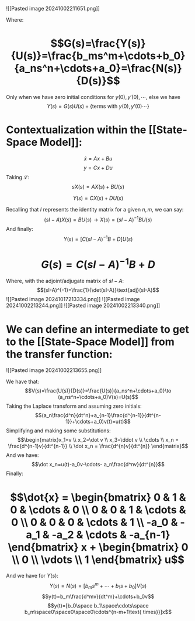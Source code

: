 ![[Pasted image 20241002211651.png]]

Where: 
# $$G(s)=\frac{Y(s)}{U(s)}=\frac{b_ms^m+\cdots+b_0}{a_ns^n+\cdots+a_0}=\frac{N(s)}{D(s)}$$
Only when we have zero initial conditions for $y(0), y'(0),\cdots$, else we have $$Y(s)=G(s)U(s)+\{\text{terms with }y(0), y'(0)\cdots\}$$

# Contextualization within the [[State-Space Model]]:
$$\dot x=Ax+Bu$$
$$y=Cx+Du$$
Taking $\mathcal{L}$:
$$sX(s)= AX(s)+BU(s)$$

$$Y(s)=CX(s)+DU(s)$$

Recalling that $I$ represents the identity matrix for a given $n,m$, we can say:
$$(sI-A)X(s)=BU(s)\to X(s)=(sI-A)^{-1}BU(s)$$
And finally:$$Y(s)=[C(sI-A)^{-1}B+D]U(s)$$
# $$G(s)=C(sI-A)^{-1}B+D$$
Where, with the adjoint/adjugate matrix of $sI-A$: $$(sI-A)^{-1}=\frac{1}{\det(sI-A)}\text{adj}(sI-A)$$
![[Pasted image 20241017213334.png]]
![[Pasted image 20241002213244.png]]
![[Pasted image 20241002213340.png]]

# We can define an intermediate to get to the [[State-Space Model]] from the transfer function:

![[Pasted image 20241002213655.png]]

We have that: $$V(s)=\frac{U(s)}{D(s)}=\frac{U(s)}{a_ns^n+\cdots+a_0}\to (a_ns^n+\cdots+a_0)V(s)=U(s)$$
Taking the Laplace transform and assuming zero initials:
$$(a_n\frac{d^n}{dt^n}+a_{n-1}\frac{d^{n-1}}{dt^{n-1}}+\cdots+a_0)v(t)=u(t)$$
Simplifying and making some substitutions:
$$\begin{matrix}x_1=v \\ x_2=\dot v \\ x_3=\ddot v \\ \cdots \\ x_n = \frac{d^{n-1}v}{dt^{n-1}} \\ \dot x_n = \frac{d^{n}v}{dt^{n}} \end{matrix}$$
And we have: $$\dot x_n=u(t)-a_0v-\cdots- a_n\frac{d^nv}{dt^{n}}$$
Finally: 
# $$\dot{x} = \begin{bmatrix} 0 & 1 & 0 & \cdots & 0 \\ 0 & 0 & 1 & \cdots & 0 \\ 0 & 0 & 0 & \cdots & 1 \\ -a_0 & -a_1 & -a_2 & \cdots & -a_{n-1} \end{bmatrix} x + \begin{bmatrix} 0 \\ 0 \\ \vdots \\ 1 \end{bmatrix} u$$
And we have for $Y(s)$:
$$Y(s)=N(s)=[b_ms^m+\cdots+b_1s+b_0]V(s)$$
$$y(t)=b_m\frac{d^mv}{dt^m}+\cdots+b_0v$$
$$y(t)=[b_0\space b_1\space\cdots\space b_m\space0\space0\space0\cdots^{n-m+1\text{ times}}]x$$